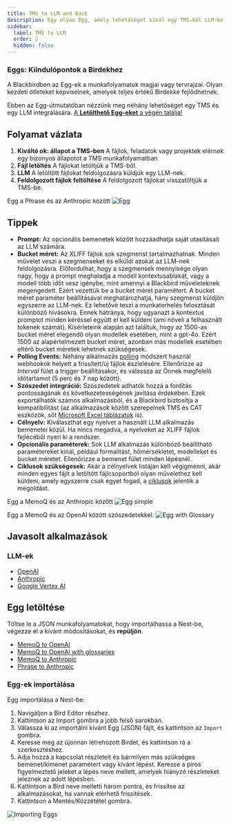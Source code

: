 ```yaml
---
title: TMS to LLM and Back
description: Egy olyan Egg, amely lehetőséget kínál egy TMS-ből LLM-be és vissza irányuló Bird létrehozására
sidebar:
  label: TMS to LLM
  order: 2
  hidden: false
---
```


### Eggs: Kiindulópontok a Birdekhez

A Blackbirdben az Egg-ek a munkafolyamatok magjai vagy tervrajzai. Olyan kezdeti ötleteket képviselnek, amelyek teljes értékű Birdekké fejlődhetnek.

Ebben az Egg-útmutatóban nézzünk meg néhány lehetőséget egy TMS és egy LLM integrálására. [A **Letölthető Egg-eket** a végén találja!](https://docs.blackbird.io/eggs/tms-to-llm/#download-an-egg)

## Folyamat vázlata

1. **Kiváltó ok: állapot a TMS-ben**
A fájlok, feladatok vagy projektek elérnek egy bizonyos állapotot a TMS munkafolyamatban
2. **Fájl letöltés**
A fájlokat letöltjük a TMS-ből.
3. **LLM**
A letöltött fájlokat feldolgozásra küldjük egy LLM-nek.
4. **Feldolgozott fájlok feltöltése**
A feldolgozott fájlokat visszatöltjük a TMS-be.

Egg a Phrase és az Anthropic között
![Egg](../../../../assets/docs/eggs/Egg2-Phrase-to-Anthropic.png)

## Tippek

- **Prompt:** Az opcionális bemenetek között hozzáadhatja saját utasításait az LLM számára.
- **Bucket méret:** Az XLIFF fájlok sok szegmenst tartalmazhatnak. Minden művelet veszi a szegmenseket és elküldi azokat az LLM-nek feldolgozásra. Előfordulhat, hogy a szegmensek mennyisége olyan nagy, hogy a prompt meghaladja a modell kontextusablakát, vagy a modell több időt vesz igénybe, mint amennyi a Blackbird műveleteknek megengedett. Ezért vezettük be a bucket méret paramétert. A bucket méret paraméter beállításával meghatározhatja, hány szegmenst küldjön egyszerre az LLM-nek. Ez lehetővé teszi a munkaterhelés felosztását különböző hívásokra. Ennek hátránya, hogy ugyanazt a kontextus promptot minden kéréssel együtt el kell küldeni (ami növeli a felhasznált tokenek számát). Kísérleteink alapján azt találtuk, hogy az 1500-as bucket méret elegendő olyan modellek esetében, mint a gpt-4o. Ezért 1500 az alapértelmezett bucket méret, azonban más modellek esetében eltérő bucket méretek lehetnek szükségesek.
- **Polling Events:** Néhány alkalmazás [polling](https://docs.blackbird.io/concepts/triggers/#polling) módszert használ webhookok helyett a frissített/új fájlok észlelésére. Ellenőrizze az _Interval_ fület a trigger beállításakor, és válassza az Önnek megfelelő időtartamot (5 perc és 7 nap között).
- **Szószedet integráció:** Szószedetek adhatók hozzá a fordítás pontosságának és következetességének javítása érdekében. Ezek exportálhatók számos alkalmazásból, és a Blackbird biztosítja a kompatibilitást (az alkalmazások között szerepelnek TMS és CAT eszközök, sőt [Microsoft Excel táblázatok](https://docs.blackbird.io/apps/microsoft-excel/#exporting-glossaries) is).
- **Célnyelv:** Kiválaszthat egy nyelvet a használt LLM alkalmazás bemenetei közül. Ha nincs megadva, a nyelveket az XLIFF fájlok fejlécéből nyeri ki a rendszer.
- **Opcionális paraméterek:** Sok LLM alkalmazás különböző beállítható paramétereket kínál, például formalitást, hőmérsékletet, modelleket és bucket méretet. Ellenőrizze a bemenet fület minden lépésnél.
- **Ciklusok szükségesek:** Akár a célnyelvek listáján kell végigmenni, akár minden egyes fájlt a letöltött fájlcsoportból olyan művelethez kell küldeni, amely egyszerre csak egyet fogad, a [ciklusok](https://docs.blackbird.io/guides/loops/) jelentik a megoldást.

Egg a MemoQ és az Anthropic között
![Egg simple](../../../../assets/docs/eggs/Egg2-memoQ-to-Anthropic.png)

Egg a MemoQ és az OpenAI között szószedetekkel.
![Egg with Glossary](../../../../assets/docs/eggs/Egg2-memoQ-to-OpenAI-with-glossary.png)

## Javasolt alkalmazások

### LLM-ek

- [OpenAI](https://docs.blackbird.io/apps/openai/)
- [Anthropic](https://docs.blackbird.io/apps/anthropic/)
- [Google Vertex AI](https://docs.blackbird.io/apps/google-vertex-ai/)

## Egg letöltése

Töltse le a JSON munkafolyamatokat, hogy importálhassa a Nest-be, végezze el a kívánt módosításokat, és **repüljön**.

- <a href="https://docs.blackbird.io/downloads/MemoQ_to_OpenAI.json" download>MemoQ to OpenAI</a>
- <a href="https://docs.blackbird.io/downloads/MemoQ_to_OpenAI_with_Glossary.json" download>MemoQ to OpenAI with glossaries</a>
- <a href="https://docs.blackbird.io/downloads/MemoQ_to_Anthropic.json" download>MemoQ to Anthropic</a>
- <a href="https://docs.blackbird.io/downloads/Phrase_to_Anthropic.json" download>Phrase to Anthropic</a>

### Egg-ek importálása

Egg importálása a Nest-be:

1. Navigáljon a Bird Editor részhez.
2. Kattintson az Import gombra a jobb felső sarokban.
3. Válassza ki az importálni kívánt Egg (JSON) fájlt, és kattintson az `Import` gombra.
4. Keresse meg az újonnan létrehozott Birdet, és kattintson rá a szerkesztéshez.
5. Adja hozzá a kapcsolat részleteit és bármilyen más szükséges bemenet/kimenet paramétert vagy kívánt lépést. Keresse a piros figyelmeztető jeleket a lépés neve mellett, amelyek hiányzó részleteket jeleznek az adott lépésben.
6. Kattintson a Bird neve melletti három pontra, és frissítse az alkalmazásokat, ha vannak elérhető frissítések.
7. Kattintson a Mentés/Közzététel gombra.

![Importing Eggs](../../../../assets/docs/eggs/ImportEggs.gif)
